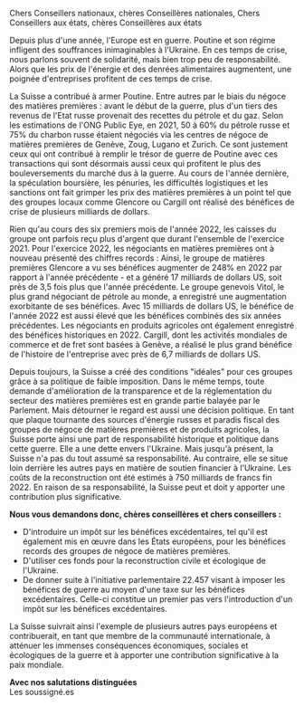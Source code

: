 <span class="text-xl font-bold">Chers Conseillers nationaux, chères Conseillères nationales,</span>
<span class="text-xl font-bold">Chers Conseillers aux états, chères Conseillères aux états</span>

Depuis plus d'une année, l'Europe est en guerre. Poutine et son régime infligent des souffrances inimaginables à l'Ukraine. En ces temps de crise, nous parlons souvent de solidarité, mais bien trop peu de responsabilité. Alors que les prix de l'énergie et des denrées alimentaires augmentent, une poignée d'entreprises profitent de ces temps de crise.

La Suisse a contribué à armer Poutine. Entre autres par le biais du négoce des matières premières : avant le début de la guerre, plus d'un tiers des revenus de l'Etat russe provenait des recettes du pétrole et du gaz. Selon les estimations de l'ONG Public Eye, en 2021, 50 à 60% du pétrole russe et 75% du charbon russe étaient négociés via les centres de négoce de matières premières de Genève, Zoug, Lugano et Zurich. Ce sont justement ceux qui ont contribué à remplir le trésor de guerre de Poutine avec ces transactions qui sont désormais aussi ceux qui profitent le plus des bouleversements du marché dus à la guerre. Au cours de l'année dernière, la spéculation boursière, les pénuries, les difficultés logistiques et les sanctions ont fait grimper les prix des matières premières à un point tel que des groupes locaux comme Glencore ou Cargill ont réalisé des bénéfices de crise de plusieurs milliards de dollars.

Rien qu'au cours des six premiers mois de l'année 2022, les caisses du groupe ont parfois reçu plus d'argent que durant l'ensemble de l'exercice 2021. Pour l'exercice 2022, les négociants en matières premières ont à nouveau présenté des chiffres records : Ainsi, le groupe de matières premières Glencore a vu ses bénéfices augmenter de 248% en 2022 par rapport à l'année précédente - et a généré 17 milliards de dollars US, soit près de 3,5 fois plus que l'année précédente. Le groupe genevois Vitol, le plus grand négociant de pétrole au monde, a enregistré une augmentation exorbitante de ses bénéfices. Avec 15 milliards de dollars US, le bénéfice de l'année 2022 est aussi élevé que les bénéfices combinés des six années précédentes. Les négociants en produits agricoles ont également enregistré des bénéfices historiques en 2022. Cargill, dont les activités mondiales de commerce et de fret sont basées à Genève, a réalisé le plus grand bénéfice de l'histoire de l'entreprise avec près de 6,7 milliards de dollars US.

Depuis toujours, la Suisse a créé des conditions "idéales" pour ces groupes grâce à sa politique de faible imposition. Dans le même temps, toute demande d'amélioration de la transparence et de la réglementation du secteur des matières premières est en grande partie balayée par le Parlement. Mais détourner le regard est aussi une décision politique. En tant que plaque tournante des sources d'énergie russes et paradis fiscal des groupes de négoce de matières premières et de produits agricoles, la Suisse porte ainsi une part de responsabilité historique et politique dans cette guerre. Elle a une dette envers l'Ukraine. Mais jusqu'à présent, la Suisse n'a pas du tout assumé sa responsabilité. Au contraire, elle se situe loin derrière les autres pays en matière de soutien financier à l'Ukraine. Les coûts de la reconstruction ont été estimés à 750 milliards de francs fin 2022. En raison de sa responsabilité, la Suisse peut et doit y apporter une contribution plus significative.

**Nous vous demandons donc, chères conseillères et chers conseillers :**
- D'introduire un impôt sur les bénéfices excédentaires, tel qu'il est également mis en œuvre dans les États européens, pour les bénéfices records des groupes de négoce de matières premières.
- D'utiliser ces fonds pour la reconstruction civile et écologique de l'Ukraine.
- De donner suite à l'initiative parlementaire 22.457 visant à imposer les bénéfices de guerre au moyen d'une taxe sur les bénéfices excédentaires. Celle-ci constitue un premier pas vers l'introduction d'un impôt sur les bénéfices excédentaires.


La Suisse suivrait ainsi l'exemple de plusieurs autres pays européens et contribuerait, en tant que membre de la communauté internationale, à atténuer les immenses conséquences économiques, sociales et écologiques de la guerre et à apporter une contribution significative à la paix mondiale.

**Avec nos salutations distinguées**<br>Les soussigné.es
